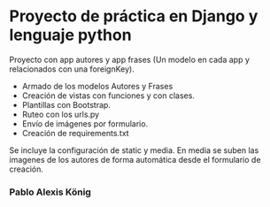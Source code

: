 # Proyecto de práctica en Django y lenguaje python

Proyecto con app autores y app frases (Un modelo en cada app y relacionados con una foreignKey).

- Armado de los modelos Autores y Frases
- Creación de vistas con funciones y con clases.
- Plantillas con Bootstrap.
- Ruteo con los urls.py
- Envío de imágenes por formulario.
- Creación de requirements.txt

Se incluye la configuración de static y media. En media se suben las imagenes de los autores de forma automática desde el formulario de creación.

### Pablo Alexis König